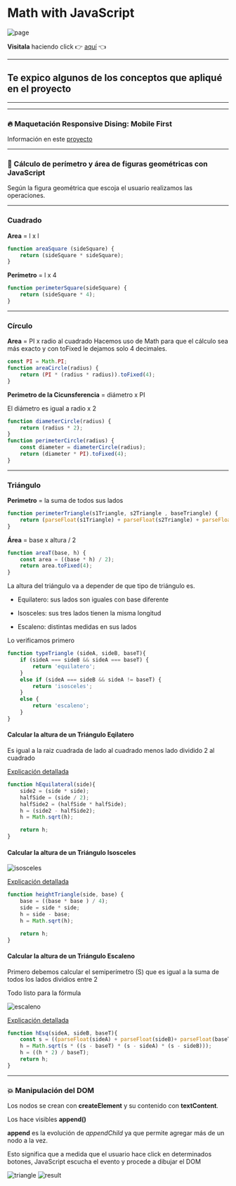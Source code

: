 # Math with JavaScript

![page](./images-readme/math-javascript.png)

**Visitala** haciendo click :point_right: [aquí](https://guadamongebarale.github.io/math-javascript/index.html) :point_left:

---

## Te expico algunos de los conceptos que apliqué en el proyecto

---
---

### :fire: Maquetación Responsive Dising: Mobile First 

Información en este [proyecto](https://github.com/GuadaMongeBarale/LandingMobileFirst)

---

### :rocket: Cálculo de perímetro y área de figuras geométricas con JavaScript

Según la figura geométrica que escoja el usuario realizamos las operaciones.

------------
### Cuadrado

**Area** = l x l

```javascript
function areaSquare (sideSquare) {
    return (sideSquare * sideSquare);
}
```

**Perímetro** = l x 4

```javascript
function perimeterSquare(sideSquare) {
    return (sideSquare * 4);
}
```
------------
### Círculo

**Area** = PI x radio al cuadrado
Hacemos uso de Math para que el cálculo sea más exacto y con toFixed le dejamos solo 4 decimales.

```javascript
const PI = Math.PI;
function areaCircle(radius) {
    return (PI * (radius * radius)).toFixed(4);
}
```

**Perimetro de la Cicunsferencia** = diámetro x PI

El diámetro es igual a radio x 2

```javascript
function diameterCircle(radius) {
    return (radius * 2);
}
function perimeterCircle(radius) {
    const diameter = diameterCircle(radius);
    return (diameter * PI).toFixed(4);
}
```

-----------
### Triángulo


**Perimetro** = la suma de todos sus lados

```javascript
function perimeterTriangle(s1Triangle, s2Triangle , baseTriangle) {
    return (parseFloat(s1Triangle) + parseFloat(s2Triangle) + parseFloat(baseTriangle));
}
```
**Área** = base x altura / 2

```javascript
function areaT(base, h) {
    const area = ((base * h) / 2);
    return area.toFixed(4);    
}
```

La altura del triángulo va a depender de que tipo de triángulo es.

* Equilatero: sus lados son iguales con base diferente

* Isosceles: sus tres lados tienen la misma longitud

* Escaleno: distintas medidas en sus lados

Lo verificamos primero

```javascript
function typeTriangle (sideA, sideB, baseT){
    if (sideA === sideB && sideA === baseT) {
        return 'equilatero';
    }
    else if (sideA === sideB && sideA != baseT) {
        return 'isosceles';
    }
    else {
        return 'escaleno';
    }
}
```
#### Calcular la altura de un Triángulo Eqilatero

Es igual a la raiz cuadrada de lado al cuadrado menos lado dividido 2 al cuadrado

[Explicación detallada](https://laescuelaencasa.com/la-altura-triangulo-equilatero/)

```javascript
function hEquilateral(side){
    side2 = (side * side);
    halfSide = (side / 2);
    halfSide2 = (halfSide * halfSide);
    h = (side2 - halfSide2);
    h = Math.sqrt(h);

    return h;
}
```
#### Calcular la altura de un Triángulo Isosceles

![isosceles](./images-readme/isosceles.png)

[Explicación detallada](https://www.neurochispas.com/wiki/altura-del-triangulo-isosceles/#:~:text=La%20altura%20de%20un%20tri%C3%A1ngulo,uno%20de%20los%20lados%20congruentes.)

```javascript
function heightTriangle(side, base) {
    base = ((base * base ) / 4);
    side = side * side;
    h = side - base;
    h = Math.sqrt(h);

    return h;
}
```

#### Calcular la altura de un Triángulo Escaleno

Primero debemos calcular el semiperímetro (S) que es igual a la suma de todos los lados dividios entre 2

Todo listo para la fórmula

![escaleno](./images-readme/escaleno.png)

[Explicación detallada](https://www.neurochispas.com/wiki/altura-de-un-triangulo-escaleno/)

```javascript
function hEsq(sideA, sideB, baseT){
    const s = ((parseFloat(sideA) + parseFloat(sideB)+ parseFloat(baseT) ) / 2 );
    h = Math.sqrt(s * ((s - baseT) * (s - sideA) * (s - sideB)));
    h = ((h * 2) / baseT);
    return h;
}
```

---

### :collision: Manipulación del DOM

Los nodos se crean con **createElement** y su contenido con **textContent**.  

Los hace visibles **append()**

**append** es la evolución de *appendChild* ya que permite agregar más de un nodo a la vez. 

Esto significa que a medida que el usuario hace click en determinados botones, JavaScript escucha el evento y procede a dibujar el DOM

![triangle](./images-readme/triangle.png)
![result](./images-readme/result.png)